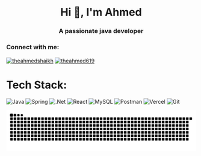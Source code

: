 <h1 align="center">Hi 👋, I'm Ahmed</h1>
<h3 align="center">A passionate java developer</h3>





<h3 align="left">Connect with me:</h3>
<p align="left">
<a href="https://twitter.com/theahmedshaikh" target="blank"><img align="center" src="https://raw.githubusercontent.com/rahuldkjain/github-profile-readme-generator/master/src/images/icons/Social/twitter.svg" alt="theahmedshaikh" height="30" width="40" /></a>
<a href="https://instagram.com/theahmed619" target="blank"><img align="center" src="https://raw.githubusercontent.com/rahuldkjain/github-profile-readme-generator/master/src/images/icons/Social/instagram.svg" alt="theahmed619" height="30" width="40" /></a>
</p>

# Tech Stack:
![Java](https://img.shields.io/badge/java-%23ED8B00.svg?style=for-the-badge&logo=openjdk&logoColor=white)
![Spring](https://img.shields.io/badge/spring-%236DB33F.svg?style=for-the-badge&logo=spring&logoColor=white)
![.Net](https://img.shields.io/badge/.NET-5C2D91?style=for-the-badge&logo=.net&logoColor=white)
![React](https://img.shields.io/badge/react-%2320232a.svg?style=for-the-badge&logo=react&logoColor=%2361DAFB) 
![MySQL](https://img.shields.io/badge/mysql-4479A1.svg?style=for-the-badge&logo=mysql&logoColor=white) 
![Postman](https://img.shields.io/badge/Postman-FF6C37?style=for-the-badge&logo=postman&logoColor=white) 
![Vercel](https://img.shields.io/badge/vercel-%23000000.svg?style=for-the-badge&logo=vercel&logoColor=white) 
![Git](https://img.shields.io/badge/git-%23F05033.svg?style=for-the-badge&logo=git&logoColor=white) 
<br>







<picture>
  <source media="(prefers-color-scheme: dark)" srcset="https://raw.githubusercontent.com/theahmed619/theahmed619/output/github-snake-dark.svg" />
  <source media="(prefers-color-scheme: light)" srcset="https://raw.githubusercontent.com/theahmed619/theahmed619/output/github-snake.svg" />
  <img alt="github-snake" src="https://raw.githubusercontent.com/theahmed619/theahmed619/output/github-snake.svg" />
</picture>

